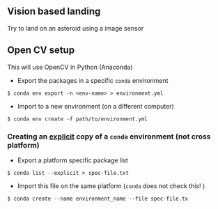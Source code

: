## Vision based landing

Try to land on an asteroid using a image sensor

## Open CV setup

This will use OpenCV in Python (Anaconda)

* Export the packages in a specific `conda` environment
~~~
$ conda env export -n <env-name> > environment.yml
~~~
* Import to a new environment (on a different computer)
~~~
$ conda env create -f path/to/environment.yml
~~~

### Creating an [explicit](https://conda.io/docs/using/envs.html#share-an-environment) copy of a `conda` environment (not cross platform)

* Export a platform specific package list
~~~
$ conda list --explicit > spec-file.txt
~~~
* Import this file on the same platform (`conda` does not check this! )
~~~
$ conda create --name environment_name --file spec-file.tx
